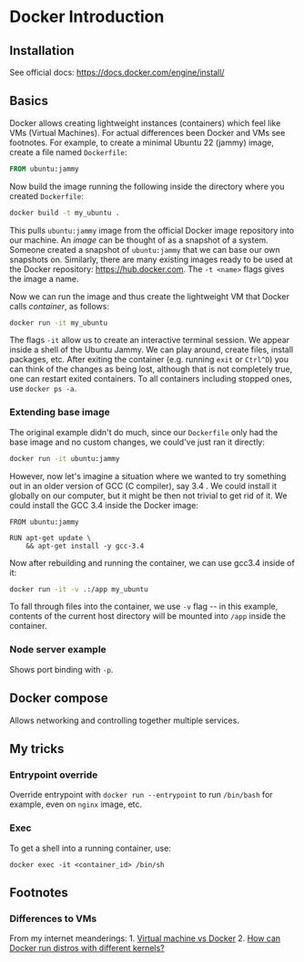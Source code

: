 # Docker Introduction

## Installation
See official docs: https://docs.docker.com/engine/install/

## Basics

Docker allows creating lightweight instances (containers) which feel like VMs (Virtual Machines).
For actual differences been Docker and VMs see footnotes. For example, to create a minimal Ubuntu 22 (jammy)
image, create a file named `Dockerfile`:
```Dockerfile
FROM ubuntu:jammy
```

Now build the image running the following inside the directory where you created `Dockerfile`:
```bash
docker build -t my_ubuntu .
```

This pulls `ubuntu:jammy` image from the official Docker image repository into our machine.
An *image* can be thought of as a snapshot of a system. Someone created a snapshot of `ubuntu:jammy` that we can
base our own snapshots on. Similarly, there are many existing images ready to be used at the Docker repository:
https://hub.docker.com. The `-t <name>` flags gives the image a name. 

Now we can run the image and thus create the lightweight VM that Docker calls *container*, as follows:
```bash
docker run -it my_ubuntu
```

The flags `-it` allow us to create an interactive terminal session.
We appear inside a shell of the Ubuntu Jammy. We can play around, create files, install packages, etc.
After exiting the container (e.g. running `exit` or `Ctrl^D`) you can think of the changes as being lost,
although that is not completely true, one can restart exited containers. To all containers including 
stopped ones, use `docker ps -a`.

### Extending base image
The original example didn't do much, since our `Dockerfile` only had the base image and no custom changes, we could've just
ran it directly:
```bash
docker run -it ubuntu:jammy
```

However, now let's imagine a situation where we wanted to try something out in an older version of GCC (C compiler), say 3.4 . We could
install it globally on our computer, but it might be then not trivial to get rid of it. We could install the GCC 3.4 inside the
Docker image:
```
FROM ubuntu:jammy

RUN apt-get update \
    && apt-get install -y gcc-3.4
```

Now after rebuilding and running the container, we can use gcc3.4 inside of it:
```bash
docker run -it -v .:/app my_ubuntu
```
To fall through files into the container, we use `-v` flag -- in this example, contents of the current host directory will be mounted
into `/app` inside the container.

### Node server example
Shows port binding with `-p`.

## Docker compose
Allows networking and controlling together multiple services.

## My tricks
### Entrypoint override
Override entrypoint with `docker run --entrypoint` to run `/bin/bash` for example, even on `nginx` image, etc.

### Exec
To get a shell into a running container, use:
```
docker exec -it <container_id> /bin/sh
```

## Footnotes

### Differences to VMs
From my internet meanderings:
    1. [Virtual machine vs Docker](https://stackoverflow.com/questions/16047306/how-is-docker-different-from-a-virtual-machine)
    2. [How can Docker run distros with different kernels?](https://stackoverflow.com/questions/32841982/how-can-docker-run-distros-with-different-kernels)